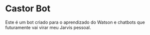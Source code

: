 # Castor Bot

Este é um bot criado para o aprendizado do Watson e chatbots que futuramente vai virar meu Jarvis pessoal.
